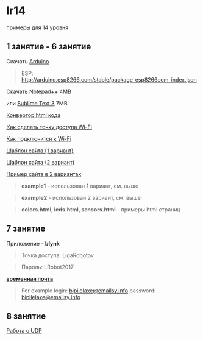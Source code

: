 # lr14
примеры для 14 уровня

## 1 занятие - 6 занятие
Скачать [Arduino](https://www.arduino.cc/en/Main/Donate)

>ESP: http://arduino.esp8266.com/stable/package_esp8266com_index.json

Скачать  [Notepad++](https://notepad-plus-plus.org/download/) 4MB

или [Sublime Text 3](http://www.sublimetext.com/3) 7MB



[Конвертор html кода](https://prestidigitateur.github.io/htmlToEsp/)

[Как сделать точку доступа Wi-Fi](https://github.com/prestidigitateur/lr14/blob/master/standart/accessPoint.ino)

[Как подключится к Wi-Fi](https://github.com/prestidigitateur/lr14/blob/master/standart/station.ino)

[Шаблон сайта (1 вариант)](https://github.com/prestidigitateur/lr14/blob/master/standart/Site1.ino)

[Шаблон сайта (2 вариант)](https://github.com/prestidigitateur/lr14/blob/master/standart/Site2.ino)

[Пример сайта в 2 вариантах](https://github.com/prestidigitateur/lr14/tree/master/fullSite)

> **example1** - использован 1 вариант, см. выше

> **example2** - использован 2 вариант, см. выше

> **colors.html, leds.html, sensors.html** - примеры html страниц

## 7 занятие
Приложение - **blynk**
> Точка доступа: LigaRobotov

> Пароль: LRobot2017

[**временная почта**](https://temp-mail.org/ru/)
> For example
> login: bipilelaxe@emailsy.info
> password: bipilelaxe@emailsy.info
  
## 8 занятие

[Работа с UDP](https://github.com/prestidigitateur/lr14/blob/master/standart/udpSendGet/udpSendGet.ino)